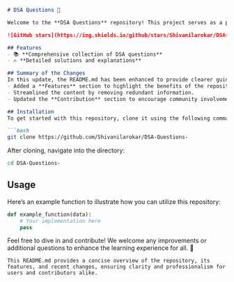 ```markdown
# DSA Questions 🚀

Welcome to the **DSA Questions** repository! This project serves as a platform for developers and learners to practice and enhance their skills in Data Structures and Algorithms (DSA). This repository is designed to help you improve your understanding of various data structures and algorithms through a collection of questions and solutions.

![GitHub stars](https://img.shields.io/github/stars/Shivanilarokar/DSA-Questions-?style=social) ![Forks](https://img.shields.io/github/forks/Shivanilarokar/DSA-Questions-?style=social)

## Features
- 📚 **Comprehensive collection of DSA questions**
- ✍️ **Detailed solutions and explanations**

## Summary of the Changes
In this update, the README.md has been enhanced to provide clearer guidance for users and contributors. The following modifications were made:
- Added a **Features** section to highlight the benefits of the repository.
- Streamlined the content by removing redundant information.
- Updated the **Contribution** section to encourage community involvement without specific steps.

## Installation
To get started with this repository, clone it using the following command:

```bash
git clone https://github.com/Shivanilarokar/DSA-Questions-
```

After cloning, navigate into the directory:

```bash
cd DSA-Questions-
```

## Usage
Here’s an example function to illustrate how you can utilize this repository:

```python
def example_function(data):
    # Your implementation here
    pass
```

Feel free to dive in and contribute! We welcome any improvements or additional questions to enhance the learning experience for all. 🎉

```
This README.md provides a concise overview of the repository, its features, and recent changes, ensuring clarity and professionalism for users and contributors alike.
```